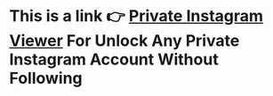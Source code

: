 # This is a link 👉 **[Private Instagram Viewer](https://www.linkedin.com/pulse/tech-blogs-news-rpiff/)** For Unlock Any Private Instagram Account Without Following
